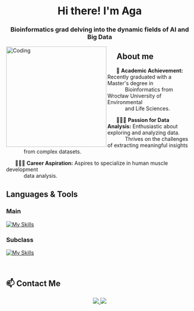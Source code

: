 <h1 align="center"> Hi there! I'm Aga </h1>
<h3 align="center">Bioinformatics grad delving into the dynamic fields of AI and Big Data</h3>

<img src="https://github.com/JakubKaniaLift/JakubKaniaLift/assets/138041287/c90fcd8e-d3de-4886-807b-0baafcd01f99" alt="Coding" align="left" width="270">

## &nbsp;&nbsp;&nbsp;&nbsp; About me

&nbsp;&nbsp;&nbsp;&nbsp;&nbsp;  📖 **Academic Achievement:** Recently graduated with a Master's degree in      
&nbsp;&nbsp;&nbsp;&nbsp;&nbsp;&nbsp;&nbsp;&nbsp;&nbsp;&nbsp;&nbsp; Bioinformatics from Wrocław University of Environmental  
&nbsp;&nbsp;&nbsp;&nbsp;&nbsp;&nbsp;&nbsp;&nbsp;&nbsp;&nbsp;&nbsp; and Life Sciences.

&nbsp;&nbsp;&nbsp;&nbsp;&nbsp;  👨🏼‍💻 **Passion for Data Analysis:** Enthusiastic about exploring and analyzing data.  
&nbsp;&nbsp;&nbsp;&nbsp;&nbsp;&nbsp;&nbsp;&nbsp;&nbsp;&nbsp;&nbsp; Thrives on the challenges of extracting meaningful insights  
&nbsp;&nbsp;&nbsp;&nbsp;&nbsp;&nbsp;&nbsp;&nbsp;&nbsp;&nbsp;&nbsp; from complex datasets.

&nbsp;&nbsp;&nbsp;&nbsp;&nbsp;  🏋🏼‍♂️ **Career Aspiration:** Aspires to specialize in human muscle development  
&nbsp;&nbsp;&nbsp;&nbsp;&nbsp;&nbsp;&nbsp;&nbsp;&nbsp;&nbsp;&nbsp; data analysis. 
</br>

## Languages & Tools
### Main 
[![My Skills](https://skillicons.dev/icons?i=py,r,visualstudio,mysql,powerbi)](https://skillicons.dev)

### Subclass
[![My Skills](https://skillicons.dev/icons?i=tensorflow,vim,bash,anaconda,latex)](https://skillicons.dev)

</br>

## 📫 Contact Me

<p align="center">
  <a href="mailto:agnieszka.cieciwa@gmail.com" target="_blank">
    <img src="https://img.shields.io/badge/Email%20-%231DA1F2.svg?&style=for-the-badge&logo=Gmail&logoColor=white"/>
   </a>
   </a> 
  <a href="https://www.linkedin.com/in/aga-ci%C4%99ciwa-2730401b7/" target="_blank">
    <img src="https://img.shields.io/badge/LinkedIn%20-%237289DA.svg?&style=for-the-badge&logo=LinkedIn&logoColor=white"/>
  </a>
</p>




